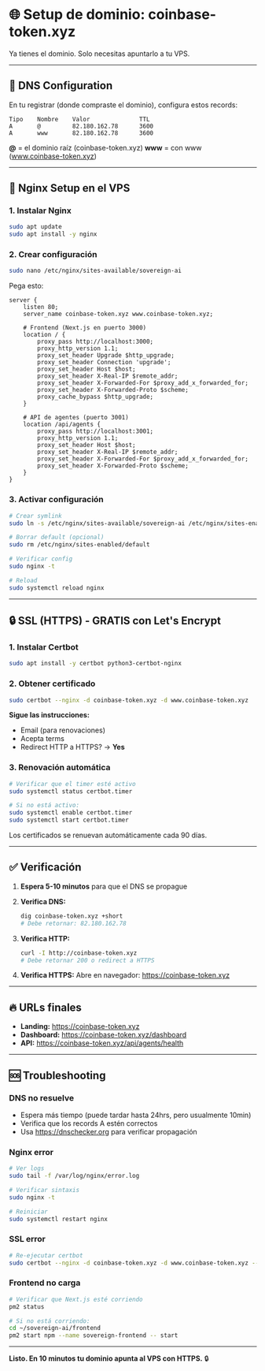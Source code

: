 # 🌐 Setup de dominio: coinbase-token.xyz

Ya tienes el dominio. Solo necesitas apuntarlo a tu VPS.

---

## 📍 DNS Configuration

En tu registrar (donde compraste el dominio), configura estos records:

```
Tipo    Nombre    Valor              TTL
A       @         82.180.162.78      3600
A       www       82.180.162.78      3600
```

**@** = el dominio raíz (coinbase-token.xyz)
**www** = con www (www.coinbase-token.xyz)

---

## 🔧 Nginx Setup en el VPS

### 1. Instalar Nginx

```bash
sudo apt update
sudo apt install -y nginx
```

### 2. Crear configuración

```bash
sudo nano /etc/nginx/sites-available/sovereign-ai
```

Pega esto:

```nginx
server {
    listen 80;
    server_name coinbase-token.xyz www.coinbase-token.xyz;

    # Frontend (Next.js en puerto 3000)
    location / {
        proxy_pass http://localhost:3000;
        proxy_http_version 1.1;
        proxy_set_header Upgrade $http_upgrade;
        proxy_set_header Connection 'upgrade';
        proxy_set_header Host $host;
        proxy_set_header X-Real-IP $remote_addr;
        proxy_set_header X-Forwarded-For $proxy_add_x_forwarded_for;
        proxy_set_header X-Forwarded-Proto $scheme;
        proxy_cache_bypass $http_upgrade;
    }

    # API de agentes (puerto 3001)
    location /api/agents {
        proxy_pass http://localhost:3001;
        proxy_http_version 1.1;
        proxy_set_header Host $host;
        proxy_set_header X-Real-IP $remote_addr;
        proxy_set_header X-Forwarded-For $proxy_add_x_forwarded_for;
        proxy_set_header X-Forwarded-Proto $scheme;
    }
}
```

### 3. Activar configuración

```bash
# Crear symlink
sudo ln -s /etc/nginx/sites-available/sovereign-ai /etc/nginx/sites-enabled/

# Borrar default (opcional)
sudo rm /etc/nginx/sites-enabled/default

# Verificar config
sudo nginx -t

# Reload
sudo systemctl reload nginx
```

---

## 🔒 SSL (HTTPS) - GRATIS con Let's Encrypt

### 1. Instalar Certbot

```bash
sudo apt install -y certbot python3-certbot-nginx
```

### 2. Obtener certificado

```bash
sudo certbot --nginx -d coinbase-token.xyz -d www.coinbase-token.xyz
```

**Sigue las instrucciones:**
- Email (para renovaciones)
- Acepta terms
- Redirect HTTP a HTTPS? → **Yes**

### 3. Renovación automática

```bash
# Verificar que el timer esté activo
sudo systemctl status certbot.timer

# Si no está activo:
sudo systemctl enable certbot.timer
sudo systemctl start certbot.timer
```

Los certificados se renuevan automáticamente cada 90 días.

---

## ✅ Verificación

1. **Espera 5-10 minutos** para que el DNS se propague

2. **Verifica DNS:**
   ```bash
   dig coinbase-token.xyz +short
   # Debe retornar: 82.180.162.78
   ```

3. **Verifica HTTP:**
   ```bash
   curl -I http://coinbase-token.xyz
   # Debe retornar 200 o redirect a HTTPS
   ```

4. **Verifica HTTPS:**
   Abre en navegador: https://coinbase-token.xyz

---

## 🔥 URLs finales

- **Landing:** https://coinbase-token.xyz
- **Dashboard:** https://coinbase-token.xyz/dashboard
- **API:** https://coinbase-token.xyz/api/agents/health

---

## 🆘 Troubleshooting

### DNS no resuelve
- Espera más tiempo (puede tardar hasta 24hrs, pero usualmente 10min)
- Verifica que los records A estén correctos
- Usa https://dnschecker.org para verificar propagación

### Nginx error
```bash
# Ver logs
sudo tail -f /var/log/nginx/error.log

# Verificar sintaxis
sudo nginx -t

# Reiniciar
sudo systemctl restart nginx
```

### SSL error
```bash
# Re-ejecutar certbot
sudo certbot --nginx -d coinbase-token.xyz -d www.coinbase-token.xyz --force-renewal
```

### Frontend no carga
```bash
# Verificar que Next.js esté corriendo
pm2 status

# Si no está corriendo:
cd ~/sovereign-ai/frontend
pm2 start npm --name sovereign-frontend -- start
```

---

**Listo. En 10 minutos tu dominio apunta al VPS con HTTPS.** 🔒
